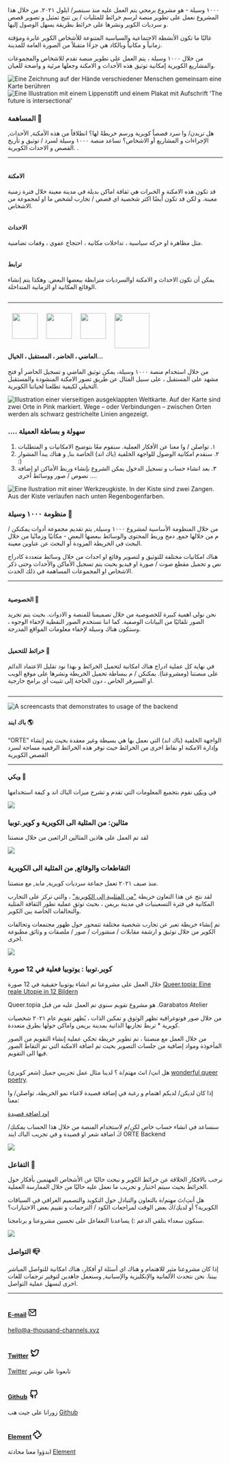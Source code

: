 <div class="block large">

١٠٠٠ وسيلة - هو مشروع برمجي يتم العمل عليه منذ سبتمبر/ ايلول ٢٠٢١.
من خلال هذا المشروع نعمل على تطوير منصة لرسم خرائط للمثليات / ين تتيح تمثيل و تصوير قصص و سرديات الكوير ونشرها على خرائط بطريقة يسهل الوصول إليها.

غالبًا ما تكون الأنشطة الاجتماعية والسياسية المتنوعة للأشخاص الكوير عابرة ومؤقتة زمانياً و مكانياً وبالكاد هي جزءًا متقبلاً من الصورة العامة للمدينة.

من خلال ١٠٠٠ وسيلة ، يتم العمل على تطوير منصة تقدم للاشخاص والمجموعات والمشاريع الكويرية إمكانية توثيق هذه الأحداث و الامكنة وجعلها مرئية و واضحة للعيان.

</div>


<div>
  <img src="/illustrations/Mitmachen.png?raw=true" class="illustration illustration-left" title="Eine Zeichnung auf der Hände verschiedener Menschen gemeinsam eine Karte berühren">
</div>

<div>
 <img src="/illustrations/Interventions_The_future_is_intersectional.png" class="illustration illustration-outside-right" title="Eine Illustration mit einem Lippenstift und einem Plakat mit Aufschrift 'The future is intersectional'">
</div>



<div class="block block-after-illustration">

### المساهمة 🧶

هل تريدن/ وا سرد  قصصاً كويرية ورسم خريطةً لها؟
 انطلاقاً من هذه الأمكنة, الأحداث, الإجراءات و المشاريع أو الاشخاص؟
تساعد منصة ١٠٠٠ وسيلة لسرد / توثيق و تأريخ القصص و الاحداث الكويرية.
.

----

<div class="block-3">
  <div class="column">

  #### الامكنة

  قد تكون هذه الامكنة و الخبرات هي ثقافة اماكن بديلة في مدينة معينة خلال فترة زمنية معينة. و لكن  قد تكون أيضًا  اكثر شخصية اي قصص / تجارب لشخص ما او لمجموعة من الاشخاص.


  </div>
  <div class="column">

#### الاحداث


  مثل مظاهرة او حركة سياسية ، تداخلات مكانية ، احتجاج عفوي ، وقفات تضامنية.

  </div>
  <div class="column">

#### ترابط


  يمكن أن تكون الاحداث و الامكنة اوالسرديات مترابطة ببعضها البعض. وهكذا يتم إنشاء الوقائع المكانية او الزمانية المتداخلة.


  </div>
</div>

----

<div class="block-3">
  <div class="column">


<div style="clear:both;">
  <div style="float: left">
   <img src="/illustrations/Icons_Past.png?raw=true" width="60" style="padding: 10px; margin: 0 auto;">
   </div>
  <div style="float: left">
  <img src="/illustrations/Icons_Present.png?raw=true" width="60" style="padding: 10px; margin: 0 auto;">
   </div>
  <div style="float: left">
  <img src="/illustrations/Icons-Future.png?raw=true" width="60" style="padding: 10px; margin: 0 auto;">
   </div>
  <div style="float: left">
  <img src="/illustrations/Icons_Fiction.png?raw=true" width="82" style="padding: 10px; margin: 0 auto;">
   </div>
 </div>

  <div  style="clear:both;">

  #### الماضي ، الحاضر ، المستقبل ، الخيال…

  من خلال استخدام منصة ١٠٠٠ وسيلة، يمكن توثيق الماضي و تسجيل الحاضر أو فتح مشهد على المستقبل ، على سبيل المثال عن طريق تصور الامكنة المنشودة والمستقبل التخيلي لكيفية تطلعنا لحياتنا الكويرية.
</div>
</div>
</div>
</div>
</div>

<div>
<img src="/illustrations/MAP1.png?raw=true" class="illustration illustration-left2" alt="Illustration einer vierseitigen ausgeklappten Weltkarte. Auf der Karte sind zwei Orte in Pink markiert. Wege – oder Verbindungen – zwischen Orten werden als schwarz gestrichelte Linien angezeigt.">
</div>

<div class="block block-after-illustration">

<h3>…. سهولة و بساطة العميلة </h3>
          <ol>
            <li>
              ١. تواصلن / وا معنا عن الأفكار العملية. سنقوم معًا بتوضيح الامكانيات و المتطلبات
            </li>
            <li>
              ٢. سنقدم امكانية الوصول للواجهة الخلفية (باك اند) الخاصة بنا, و هناك  يبدأ المشوار :)
            </li>
            <li>
              ٣. بعد انشاء حساب و تسجيل الدخول يمكن الشروع  بإنشاء وربط الأماكن او إضافة نصوص / صور ووسائط أخرى ….
          </li>
       </ol>

</div>

<div>
  <img src="/illustrations/Baukasten_Rainbow.png?raw=true" class="illustration illustration-right" alt="Eine Ilustration mit einer Werkzeugkiste. In der Kiste sind zwei Zangen. Aus der Kiste verlaufen nach unten Regenbogenfarben.">
</div>

<div class="block block-after-illustration" id="toolbox">

### منظومة ١٠٠٠ وسيلة 🔧
  
من خلال المنظومة الأساسية لمشروع ١٠٠٠ وسيلة, يتم تقديم مجموعة أدوات يمكنكن / م  من خلالها جمع, دمج وربط المحتوى والوسائط ببعضها البعض - مكانيًا وزمانًيا من خلال البحث في الخريطة المزودة  أو البحث عن عناوين معينة.

هناك امكانيات مختلفة للتوثيق و لتصوير وقائع او احداث من خلال وسائط متعددة كادراج نص و تحميل مقطع صوت / صورة او فيديو بحيث يتم تسجيل الأماكن والأحداث وحتى ذكر الاشخاص او المجموعات المساهمة في ذلك الحدث.

----
	
<div class="block-3">

 <div class="column">

  
#### الخصوصية <span class="emoji">🤫</span>

نحن نولي اهمية كبيرة للخصوصية من خلال تصميمنا للمنصة و الادوات. بحيث يتم تجريد الصور تلقائيًا من البيانات الوصفية. كما اننا نستخدم الصور النقطية لإخفاء الوجوه ، وستكون هناك وسيلة لإخفاء معلومات المواقع المدرجة.


</div>

<div class="column">


#### خرائط للتحميل <span class="emoji">👜</span>

في نهاية كل عملية ادراج هناك امكانية لتحميل الخرائط و بهذا نود تقليل الاعتماد الدائم على منصتنا (ومشروعنا). يمكنكن / م ببساطة تحميل الخريطة  ونشرها على موقع الويب او السيرفر الخاص ، دون الحاجة إلى تثبيت أي برامج خارجية.

</div>
</div>

----

<img src="https://github.com/a-thousand-channels/a1000c-assets/blob/main/demoweek/orte%20small%20samall%20small.gif?raw=true" title="A screencasts that demonstrates to usage of the backend" class="pb-4 mb-2 mx-auto">

<div class="column">

#### باك ايند <span class="emoji">🌎</span>

 “ORTE” الواجهة الخلفية (باك اند) التي نعمل بها هي بسيطة وغير معقدة بحيث يتم إنشاء وإدارة الامكنة او نقاط اخرى من الخرائط حيث توفر هذه الخرائط الرقمية مساحة لسرد القصص الكويرية

----

#### ويكي <span class="emoji">🎨</span>

في <a href="https://github.com/a-thousand-channels/ORTE-backend/wiki" class="text-link" target="_blank">ويكي</a> نقوم بتجميع المعلومات التي تقدم و تشرح ميزات الباك اند و كيفة استخدامها

</div>
</div>

<div>
 <img src="/illustrations/FGaytQueer_Koffer.png" class="illustration illustration-left3" style="">
</div>

<div class="block block-after-illustration" id="references">

<h3> مثالين: من المثلية الى الكويرية و كوير.توبيا </h3>

<p>لقد تم العمل على هاذين المثالين الرائعين من خلال منصتنا</p>

</div>

<div class="block-2">

  <div class="column">

<img src="/references/a1000c--client--from-gay-to-queer-splash1.jpg" class="p-4">
  
### التقاطعات والوقائع, من المثلية الى الكويرية

منذ صيف ٢٠٢١ تعمل جماعة سرديات كويرية, مابد, مع منصتنا.

لقد نتج عن هذا التعاون خريطة <a href="https://from-gay-to-queer.net/" class="text-link" target="_blank">"من المثليية إلى الكويرية"</a> ، والتي تركز على التجارب المكانية في فترة التسعينيات في مدينة بريمن ، بحيث توثق عملية تطور الثقافة المثلية والتحالفات الخاصة بين الكوير.

تم إنشاء خريطة تعبر عن تجارب شخصية مختلفة تتمحور حول ظهور مجتمعات وتحالفات الكوير من خلال توثيق و ارشفة مقابلات / منشورات / صور / ملصقات و وثائق مطبوعة اخرى.

</div>
  <div class="column">

  <img src="/references/a1000c--client--queer-topia-map-front.jpg" class="p-6 pb-4">

  <h3>كوير.توبيا
: يوتوبيا فعلية في 12 صورة</h3>

  <p>
  خلال العمل على مشروعنا تم انشاء يوتوبيا حقيقية في 12 صورة
	  <a href="https://queer-topia.a-thousand-channels.xyz/" class="text-link" target="_blank">Queer.topia: Eine reale Utopie in 12 Bildern</a>
  </p>
  <p>
    Queer.topia
هو مشروع تقويم سنوي تم العمل عليه من قبل
.Garabatos Atelier

من خلال صور فوتوغرافية تظهر الوثوق و تمكين الذات ، يُظهر تقويم عام ٢٠٢١ شخصيات كويرية * تربط تجاربها الذاتية بمدينة بريمن واماكن حولها بطرق متعددة.</p>
  <p>
      من خلال العمل مع منصتنا ، تم تطوير خريطة تحكي عملية إنشاء التقويم من الصور المأخوذة  ومواد إضافية من جلسات التصوير بحيث تم اضافة الامكنة التي تم التقاط الصور فيها الى التقويم.
  </p>
  </div>
  </div>
  
<div class="block">
    <div class="column">
    <p>هل انتِ/ انتَ مهتم/ة ؟ لدينا مثال عمل تجريبي جميل (شعر كويري)
    <a href="https://a-thousand-channels.github.io/a1000c-map-client/" target="_blank"  class="text-link" id="jump">wonderful queer poetry</a>.
    </p>

<p>إذا كان لديكن/ لديكم اهتمام و رغبة في إضافة قصيدة لاغناء نمو الخريطة، تواصلن/ وا معنا:</p>
    <p>
    <a href="https://a-thousand-channels.github.io/a1000c-map-client/" target="_blank"  class="bg-red-400 bg-a100c-1-button text-white text-center px-4 py-2 rounded-lg" id="jump">اود اضافة قصيدة</a>
    </p>
<p>سنساعد في انشاء حساب خاص لكن/م لاستخدام المنصة من خلال هذا الحساب يمكنكِ/كَ اضافة شعر او قصيدة و في تجريب الباك ايند ORTE Backend </p>
    </div>
  </div>


<div>
 <img src="/illustrations/Relations.png" class="illustration illustration-right1" style="">
</div>


<div class="block  block-after-illustration">


### التفاعل 🎤

نرحب بالافكار الخلاقة عن خرائط الكوير و نبحث حاليًا عن الأشخاص المهتمين بأفكار حول الخرائط  بحيث سيتم اختبار و تجريب ما نعمل عليه حاليًا من خلال الممارسة العملية.

هل أنتِ/تَ مهتم/ة بالتعاون والتبادل حول التكويد والتصميم الغرافي في السياقات الكويرية؟ أو لديكِ/كَ بعض الوقت لمراجعات الكود / الترجمات و تقييم بعض الاختبارات؟

سنكون سعداء بتلقي الدعم :) يساعدنا التعفاعل على تحسين مشروعنا و برنامجنا.


</div>

<div>
 <img src="/illustrations/Spaces.png" class="illustration illustration-outside-left1" style="">
</div>


<div class="block">
	
### التواصل 📪
	
إذا كان مشروعنا مثير للاهتمام و هناك اي أسئلة او أفكار، هناك امكانية للتواصل المباشر بيننا.
 نحن نتحدث الألمانية والإنكليزية والإسبانية, وسنعمل جاهدين لتوفير ترجمات للغات اخرى لنسهل عملية التواصل.


----

<div class="block-3">
  <div class="column">
  	
  #### <a href="mailto:hello@a-thousand-channels.xyz">E-mail</a> <svg xmlns="http://www.w3.org/2000/svg" viewBox="0 0 24 24" width="21" height="21"><path fill="none" d="M0 0h24v24H0z"/><path d="M22 20.007a1 1 0 0 1-.992.993H2.992A.993.993 0 0 1 2 20.007V19h18V7.3l-8 7.2-10-9V4a1 1 0 0 1 1-1h18a1 1 0 0 1 1 1v16.007zM4.434 5L12 11.81 19.566 5H4.434zM0 15h8v2H0v-2zm0-5h5v2H0v-2z"/></svg>

  <a href="mailto:hello@a-thousand-channels.xyz" class="text-link">hello@a-thousand-channels.xyz</a>

  </div>
  <div class="column">
	    
  #### <a href="https://twitter.com/a_1000_channels" target="_blank">Twitter</a> <svg xmlns="http://www.w3.org/2000/svg" viewBox="0 0 24 24" width="24" height="24"><path fill="none" d="M0 0h24v24H0z"/><path d="M15.3 5.55a2.9 2.9 0 0 0-2.9 2.847l-.028 1.575a.6.6 0 0 1-.68.583l-1.561-.212c-2.054-.28-4.022-1.226-5.91-2.799-.598 3.31.57 5.603 3.383 7.372l1.747 1.098a.6.6 0 0 1 .034.993L7.793 18.17c.947.059 1.846.017 2.592-.131 4.718-.942 7.855-4.492 7.855-10.348 0-.478-1.012-2.141-2.94-2.141zm-4.9 2.81a4.9 4.9 0 0 1 8.385-3.355c.711-.005 1.316.175 2.669-.645-.335 1.64-.5 2.352-1.214 3.331 0 7.642-4.697 11.358-9.463 12.309-3.268.652-8.02-.419-9.382-1.841.694-.054 3.514-.357 5.144-1.55C5.16 15.7-.329 12.47 3.278 3.786c1.693 1.977 3.41 3.323 5.15 4.037 1.158.475 1.442.465 1.973.538z"/></svg>

  <a href="https://twitter.com/a_1000_channels" target="_blank" class="text-link">Twitter</a> تابعونا على تويتير

  </div>

  <div class="column">
	  
  #### <a href="https://github.com/a-thousand-channels/" target="_blank">Github</a> <svg xmlns="http://www.w3.org/2000/svg" viewBox="0 0 24 24" width="24" height="24"><path fill="none" d="M0 0h24v24H0z"/><path d="M5.883 18.653c-.3-.2-.558-.455-.86-.816a50.32 50.32 0 0 1-.466-.579c-.463-.575-.755-.84-1.057-.949a1 1 0 0 1 .676-1.883c.752.27 1.261.735 1.947 1.588-.094-.117.34.427.433.539.19.227.33.365.44.438.204.137.587.196 1.15.14.023-.382.094-.753.202-1.095C5.38 15.31 3.7 13.396 3.7 9.64c0-1.24.37-2.356 1.058-3.292-.218-.894-.185-1.975.302-3.192a1 1 0 0 1 .63-.582c.081-.024.127-.035.208-.047.803-.123 1.937.17 3.415 1.096A11.731 11.731 0 0 1 12 3.315c.912 0 1.818.104 2.684.308 1.477-.933 2.613-1.226 3.422-1.096.085.013.157.03.218.05a1 1 0 0 1 .616.58c.487 1.216.52 2.297.302 3.19.691.936 1.058 2.045 1.058 3.293 0 3.757-1.674 5.665-4.642 6.392.125.415.19.879.19 1.38a300.492 300.492 0 0 1-.012 2.716 1 1 0 0 1-.019 1.958c-1.139.228-1.983-.532-1.983-1.525l.002-.446.005-.705c.005-.708.007-1.338.007-1.998 0-.697-.183-1.152-.425-1.36-.661-.57-.326-1.655.54-1.752 2.967-.333 4.337-1.482 4.337-4.66 0-.955-.312-1.744-.913-2.404a1 1 0 0 1-.19-1.045c.166-.414.237-.957.096-1.614l-.01.003c-.491.139-1.11.44-1.858.949a1 1 0 0 1-.833.135A9.626 9.626 0 0 0 12 5.315c-.89 0-1.772.119-2.592.35a1 1 0 0 1-.83-.134c-.752-.507-1.374-.807-1.868-.947-.144.653-.073 1.194.092 1.607a1 1 0 0 1-.189 1.045C6.016 7.89 5.7 8.694 5.7 9.64c0 3.172 1.371 4.328 4.322 4.66.865.097 1.201 1.177.544 1.748-.192.168-.429.732-.429 1.364v3.15c0 .986-.835 1.725-1.96 1.528a1 1 0 0 1-.04-1.962v-.99c-.91.061-1.662-.088-2.254-.485z"/></svg>

   زورانا على جيت هب <a href="https://github.com/a-thousand-channels/" class="text-link" target="_blank">Github</a>

  </div>
  
  <div class="column">
	  
  #### <a href="https://matrix.to/#/#a-thousand-channels:matrix.org" target="_blank">Element</a> <svg width="20" height="20" viewBox="0 0 54 54" fill="none" xmlns="http://www.w3.org/2000/svg"><path fill-rule="evenodd" clip-rule="evenodd" d="M19.4414 3.24C19.4414 1.4506 20.892 0 22.6814 0C34.6108 0 44.2814 9.67065 44.2814 21.6C44.2814 23.3894 42.8308 24.84 41.0414 24.84C39.252 24.84 37.8014 23.3894 37.8014 21.6C37.8014 13.2494 31.032 6.48 22.6814 6.48C20.892 6.48 19.4414 5.0294 19.4414 3.24Z" fill="#000000"/><path fill-rule="evenodd" clip-rule="evenodd" d="M34.5586 50.76C34.5586 52.5494 33.108 54 31.3186 54C19.3893 54 9.71861 44.3294 9.71861 32.4C9.71861 30.6106 11.1692 29.16 12.9586 29.16C14.748 29.16 16.1986 30.6106 16.1986 32.4C16.1986 40.7505 22.9681 47.52 31.3186 47.52C33.108 47.52 34.5586 48.9706 34.5586 50.76Z" fill="#000000"/><path fill-rule="evenodd" clip-rule="evenodd" d="M3.24 34.5601C1.4506 34.5601 -6.34076e-08 33.1095 -1.41625e-07 31.3201C-6.63074e-07 19.3907 9.67065 9.72007 21.6 9.72007C23.3894 9.72007 24.84 11.1707 24.84 12.9601C24.84 14.7495 23.3894 16.2001 21.6 16.2001C13.2495 16.2001 6.48 22.9695 6.48 31.3201C6.48 33.1095 5.0294 34.5601 3.24 34.5601Z" fill="#000000"/><path fill-rule="evenodd" clip-rule="evenodd" d="M50.76 19.4399C52.5494 19.4399 54 20.8905 54 22.6799C54 34.6093 44.3294 44.2799 32.4 44.2799C30.6106 44.2799 29.16 42.8293 29.16 41.0399C29.16 39.2505 30.6106 37.7999 32.4 37.7999C40.7505 37.7999 47.52 31.0305 47.52 22.6799C47.52 20.8905 48.9706 19.4399 50.76 19.4399Z" fill="#000000"/></svg>

  ابدؤوا معنا محادثة <a href="https://matrix.to/#/#a-thousand-channels:matrix.org" class="text-link" target="_blank">Element</a>
	  
  </div>
</div>

